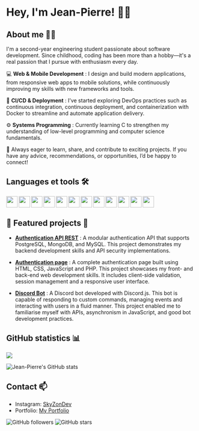 # Hey, I'm Jean-Pierre! 👨‍💻

## About me 👨‍🎓
I'm a second-year engineering student passionate about software development. Since childhood, coding has been more than a hobby—it's a real passion that I pursue with enthusiasm every day.

💻 **Web & Mobile Development** : I design and build modern applications, from responsive web apps to mobile solutions, while continuously improving my skills with new frameworks and tools.

🚀 **CI/CD & Deployment** : I’ve started exploring DevOps practices such as continuous integration, continuous deployment, and containerization with Docker to streamline and automate application delivery.

⚙️ **Systems Programming** : Currently learning C to strengthen my understanding of low-level programming and computer science fundamentals.

🎯 Always eager to learn, share, and contribute to exciting projects. If you have any advice, recommendations, or opportunities, I’d be happy to connect!

## Languages et tools 🛠️
<img width="30px" align="left" src="https://cdn.jsdelivr.net/gh/devicons/devicon@latest/icons/vscode/vscode-original.svg" /> 
<img width="30px" align="left" src="https://cdn.jsdelivr.net/gh/devicons/devicon@latest/icons/visualstudio/visualstudio-original.svg" /> 
<img width="30px" align="left" src="https://cdn.jsdelivr.net/gh/devicons/devicon@latest/icons/html5/html5-original.svg" /> 
<img width="30px" align="left" src="https://cdn.jsdelivr.net/gh/devicons/devicon@latest/icons/css3/css3-original.svg" /> 
<img width="30px" align="left" src="https://cdn.jsdelivr.net/gh/devicons/devicon@latest/icons/javascript/javascript-original.svg" /> 
<img width="30px" align="left" src="https://cdn.jsdelivr.net/gh/devicons/devicon@latest/icons/nodejs/nodejs-original-wordmark.svg" /> 
<img width="30px" align="left" src="https://cdn.jsdelivr.net/gh/devicons/devicon@latest/icons/react/react-original.svg" /> 
<img width="30px" align="left" src="https://cdn.jsdelivr.net/gh/devicons/devicon@latest/icons/nextjs/nextjs-original.svg" /> 
<img width="30px" align="left" src="https://cdn.jsdelivr.net/gh/devicons/devicon@latest/icons/postgresql/postgresql-original-wordmark.svg" /> 
<img width="30px" align="left" src="https://cdn.jsdelivr.net/gh/devicons/devicon@latest/icons/redis/redis-original-wordmark.svg" /> 
<img width="30px" align="left" src="https://cdn.jsdelivr.net/gh/devicons/devicon@latest/icons/python/python-original-wordmark.svg" /> 
<img width="30px" src="https://cdn.jsdelivr.net/gh/devicons/devicon@latest/icons/docker/docker-original-wordmark.svg" /> 


## 🌟 Featured projects 🚀
- **[Authentication API REST](https://github.com/SkyZonDev/AUTH_API_REST)** :
  A modular authentication API that supports PostgreSQL, MongoDB, and MySQL. This project demonstrates my backend development skills and API security implementations.

- **[Authentication page](https://github.com/SkyZonDev/com.skyzondev.auth_pages)** :
  A complete authentication page built using HTML, CSS, JavaScript and PHP. This project showcases my front- and back-end web development skills. It includes client-side validation, session management and a responsive user interface.

- **[Discord Bot](https://github.com/SkyZonDev/com.skyzondev.altx-bot)** :
  A Discord bot developed with Discord.js. This bot is capable of responding to custom commands, managing events and interacting with users in a fluid manner. This project enabled me to familiarise myself with APIs, asynchronism in JavaScript, and good bot development practices.

## GitHub statistics 📊

<img align=top src="https://github-readme-stats.vercel.app/api/top-langs/?username=skyzondev&layout=compact&show_icons=true&title_color=ffffff&icon_color=34abeb&text_color=daf7dc&bg_color=151515"/>

![Jean-Pierre's GitHub stats](https://github-readme-stats.vercel.app/api?username=SkyZonDev&show_icons=true&theme=radical)

## Contact 📫
- Instagram: [SkyZonDev](https://www.instagram.com/skyzondev/)
- Portfolio: [My Portfolio](https://skyzondev.infinityfreeapp.com/)
<!-- Mail: [@TonTwitter](https://twitter.com/TonTwitter) -->

![GitHub followers](https://img.shields.io/github/followers/SkyZonDev?label=Follow&style=social)
![GitHub stars](https://img.shields.io/github/stars/SkyZonDev?affiliations=OWNER%2CCOLLABORATOR&style=social)

